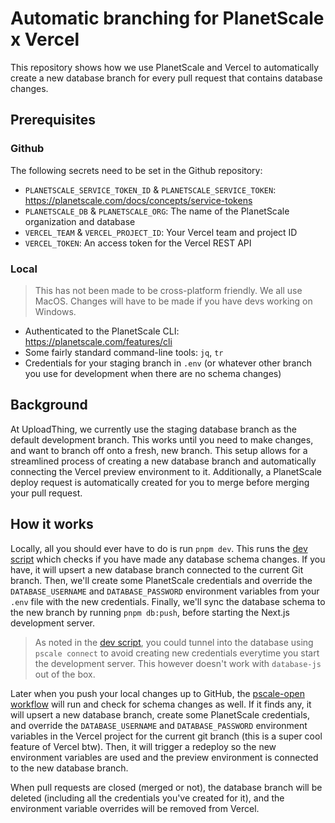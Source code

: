 # Automatic branching for PlanetScale x Vercel

This repository shows how we use PlanetScale and Vercel to automatically create a new database branch for every pull request that contains database changes.

## Prerequisites

### Github

The following secrets need to be set in the Github repository:
- `PLANETSCALE_SERVICE_TOKEN_ID` & `PLANETSCALE_SERVICE_TOKEN`: https://planetscale.com/docs/concepts/service-tokens
- `PLANETSCALE_DB` & `PLANETSCALE_ORG`: The name of the PlanetScale organization and database
- `VERCEL_TEAM` & `VERCEL_PROJECT_ID`: Your Vercel team and project ID
- `VERCEL_TOKEN`: An access token for the Vercel REST API

### Local

> This has not been made to be cross-platform friendly. We all use MacOS. Changes will have to be made if you have devs working on Windows.

- Authenticated to the PlanetScale CLI: https://planetscale.com/features/cli
- Some fairly standard command-line tools: `jq`, `tr`
- Credentials for your staging branch in `.env` (or whatever other branch you use for development when there are no schema changes)

## Background

At UploadThing, we currently use the staging database branch as the default development branch. This works until you need to make changes, and want to branch off onto a fresh, new branch. This setup allows for a streamlined process of creating a new database branch and automatically connecting the Vercel preview environment to it. Additionally, a PlanetScale deploy request is automatically created for you to merge before merging your pull request.

## How it works

Locally, all you should ever have to do is run `pnpm dev`. This runs the [dev script](./dev.sh) which checks if you have made any database schema changes. If you have, it will upsert a new database branch connected to the current Git branch. Then, we'll create some PlanetScale credentials and override the `DATABASE_USERNAME` and `DATABASE_PASSWORD` environment variables from your `.env` file with the new credentials. Finally, we'll sync the database schema to the new branch by running `pnpm db:push`, before starting the Next.js development server.

> As noted in the [dev script](./dev.sh), you could tunnel into the database using `pscale connect` to avoid creating new credentials everytime you start the development server. This however doesn't work with `database-js` out of the box.

Later when you push your local changes up to GitHub, the [pscale-open workflow](.github/workflows/pscale-open.yaml) will run and check for schema changes as well. If it finds any, it will upsert a new database branch, create some PlanetScale credentials, and override the `DATABASE_USERNAME` and `DATABASE_PASSWORD` environment variables in the Vercel project for the current git branch (this is a super cool feature of Vercel btw). Then, it will trigger a redeploy so the new environment variables are used and the preview environment is connected to the new database branch.

When pull requests are closed (merged or not), the database branch will be deleted (including all the credentials you've created for it), and the environment variable overrides will be removed from Vercel.